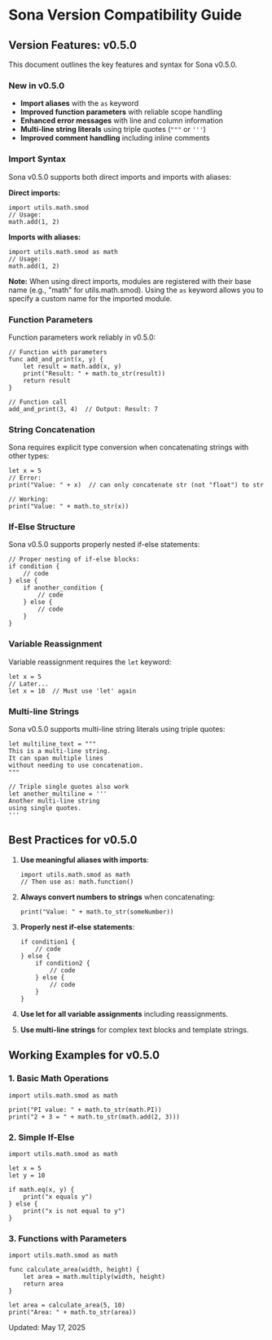 # Sona Version Compatibility Guide

## Version Features: v0.5.0

This document outlines the key features and syntax for Sona v0.5.0.

### New in v0.5.0

- **Import aliases** with the `as` keyword
- **Improved function parameters** with reliable scope handling
- **Enhanced error messages** with line and column information
- **Multi-line string literals** using triple quotes (`"""` or `'''`)
- **Improved comment handling** including inline comments

### Import Syntax

Sona v0.5.0 supports both direct imports and imports with aliases:

**Direct imports:**

```sona
import utils.math.smod
// Usage:
math.add(1, 2)
```

**Imports with aliases:**

```sona
import utils.math.smod as math
// Usage:
math.add(1, 2)
```

**Note:** When using direct imports, modules are registered with their base name (e.g., "math" for utils.math.smod). Using the `as` keyword allows you to specify a custom name for the imported module.

### Function Parameters

Function parameters work reliably in v0.5.0:

```sona
// Function with parameters
func add_and_print(x, y) {
    let result = math.add(x, y)
    print("Result: " + math.to_str(result))
    return result
}

// Function call
add_and_print(3, 4)  // Output: Result: 7
```

### String Concatenation

Sona requires explicit type conversion when concatenating strings with other types:

```sona
let x = 5
// Error:
print("Value: " + x)  // can only concatenate str (not "float") to str

// Working:
print("Value: " + math.to_str(x))
```

### If-Else Structure

Sona v0.5.0 supports properly nested if-else statements:

```sona
// Proper nesting of if-else blocks:
if condition {
    // code
} else {
    if another_condition {
        // code
    } else {
        // code
    }
}
```

### Variable Reassignment

Variable reassignment requires the `let` keyword:

```sona
let x = 5
// Later...
let x = 10  // Must use 'let' again
```

### Multi-line Strings

Sona v0.5.0 supports multi-line string literals using triple quotes:

```sona
let multiline_text = """
This is a multi-line string.
It can span multiple lines
without needing to use concatenation.
"""

// Triple single quotes also work
let another_multiline = '''
Another multi-line string
using single quotes.
'''
```

## Best Practices for v0.5.0

1. **Use meaningful aliases with imports**:

   ```sona
   import utils.math.smod as math
   // Then use as: math.function()
   ```

2. **Always convert numbers to strings** when concatenating:

   ```sona
   print("Value: " + math.to_str(someNumber))
   ```

3. **Properly nest if-else statements**:

   ```sona
   if condition1 {
       // code
   } else {
       if condition2 {
           // code
       } else {
           // code
       }
   }
   ```

4. **Use let for all variable assignments** including reassignments.

5. **Use multi-line strings** for complex text blocks and template strings.

## Working Examples for v0.5.0

### 1. Basic Math Operations

```sona
import utils.math.smod as math

print("PI value: " + math.to_str(math.PI))
print("2 + 3 = " + math.to_str(math.add(2, 3)))
```

### 2. Simple If-Else

```sona
import utils.math.smod as math

let x = 5
let y = 10

if math.eq(x, y) {
    print("x equals y")
} else {
    print("x is not equal to y")
}
```

### 3. Functions with Parameters

```sona
import utils.math.smod as math

func calculate_area(width, height) {
    let area = math.multiply(width, height)
    return area
}

let area = calculate_area(5, 10)
print("Area: " + math.to_str(area))
```

Updated: May 17, 2025
